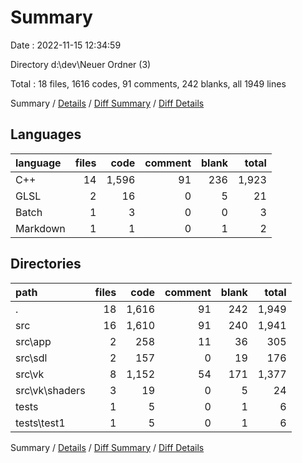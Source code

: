 # Summary

Date : 2022-11-15 12:34:59

Directory d:\\dev\\Neuer Ordner (3)

Total : 18 files,  1616 codes, 91 comments, 242 blanks, all 1949 lines

Summary / [Details](details.md) / [Diff Summary](diff.md) / [Diff Details](diff-details.md)

## Languages
| language | files | code | comment | blank | total |
| :--- | ---: | ---: | ---: | ---: | ---: |
| C++ | 14 | 1,596 | 91 | 236 | 1,923 |
| GLSL | 2 | 16 | 0 | 5 | 21 |
| Batch | 1 | 3 | 0 | 0 | 3 |
| Markdown | 1 | 1 | 0 | 1 | 2 |

## Directories
| path | files | code | comment | blank | total |
| :--- | ---: | ---: | ---: | ---: | ---: |
| . | 18 | 1,616 | 91 | 242 | 1,949 |
| src | 16 | 1,610 | 91 | 240 | 1,941 |
| src\\app | 2 | 258 | 11 | 36 | 305 |
| src\\sdl | 2 | 157 | 0 | 19 | 176 |
| src\\vk | 8 | 1,152 | 54 | 171 | 1,377 |
| src\\vk\\shaders | 3 | 19 | 0 | 5 | 24 |
| tests | 1 | 5 | 0 | 1 | 6 |
| tests\\test1 | 1 | 5 | 0 | 1 | 6 |

Summary / [Details](details.md) / [Diff Summary](diff.md) / [Diff Details](diff-details.md)